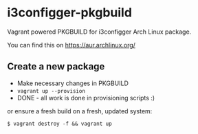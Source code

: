 # i3configger-pkgbuild

Vagrant powered PKGBUILD for i3configger Arch Linux package.

You can find this on https://aur.archlinux.org/

## Create a new package

* Make necessary changes in PKGBUILD
* `vagrant up --provision`
* DONE - all work is done in provisioning scripts :)

or ensure a fresh build on a fresh, updated system:

    $ vagrant destroy -f && vagrant up
